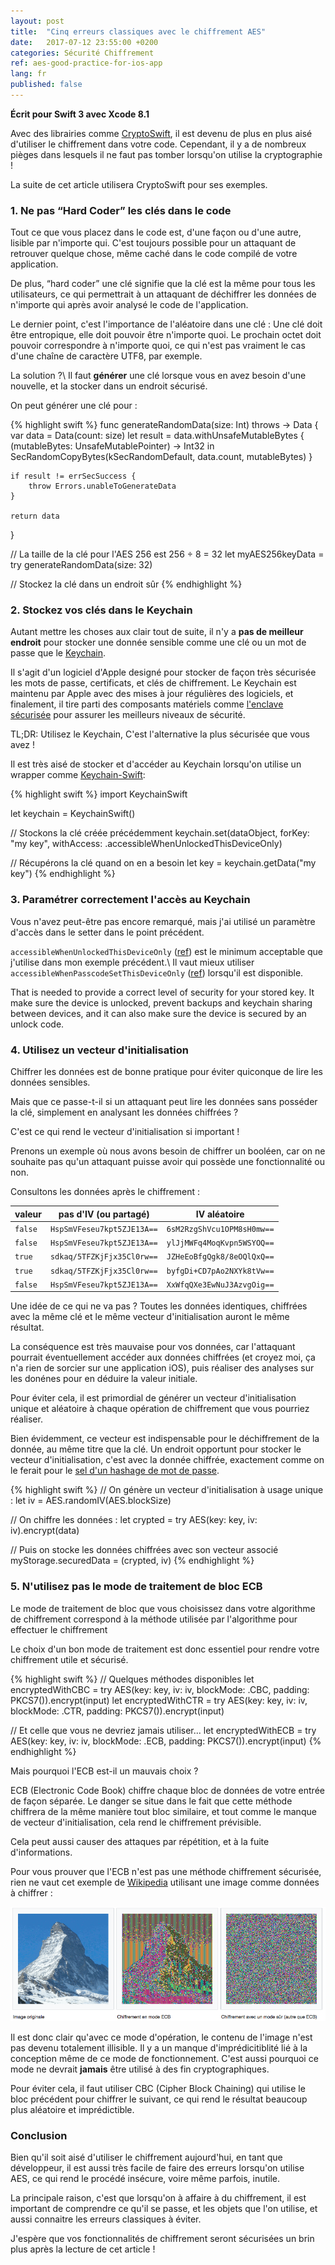 ```yaml
---
layout: post
title:  "Cinq erreurs classiques avec le chiffrement AES"
date:   2017-07-12 23:55:00 +0200
categories: Sécurité Chiffrement
ref: aes-good-practice-for-ios-app
lang: fr
published: false
---
```


**Écrit pour Swift 3 avec Xcode 8.1**

Avec des librairies comme [CryptoSwift][crypto-swift-github], il est devenu de plus en plus
aisé d'utiliser le chiffrement dans votre code. Cependant, il y a de nombreux pièges
dans lesquels il ne faut pas tomber lorsqu'on utilise la cryptographie !

La suite de cet article utilisera CryptoSwift pour ses exemples.

### 1. Ne pas “Hard Coder” les clés dans le code

Tout ce que vous placez dans le code est, d'une façon ou d'une autre, lisible par n'importe qui.
C'est toujours possible pour un attaquant de retrouver quelque chose, même caché dans le code
compilé de votre application.

De plus, “hard coder” une clé signifie que la clé est la même pour tous les utilisateurs,
ce qui permettrait à un attaquant de déchiffrer les données de n'importe qui après avoir
analysé le code de l'application.

Le dernier point, c'est l'importance de l'aléatoire dans une clé :
Une clé doit être entropique, elle doit pouvoir être n'importe quoi.
Le prochain octet doit pouvoir correspondre à n'importe quoi, ce qui n'est pas
vraiment le cas d'une chaîne de caractère UTF8, par exemple.

La solution ?\\
Il faut **générer** une clé lorsque vous en avez besoin d'une nouvelle, et la stocker dans un endroit sécurisé.

On peut générer une clé pour  :

{% highlight swift %}
func generateRandomData(size: Int) throws -> Data {
    var data = Data(count: size)
    let result = data.withUnsafeMutableBytes {
        (mutableBytes: UnsafeMutablePointer<UInt8>) -> Int32 in
        SecRandomCopyBytes(kSecRandomDefault, data.count, mutableBytes)
    }

    if result != errSecSuccess {
        throw Errors.unableToGenerateData
    }

    return data
}

// La taille de la clé pour l'AES 256 est 256 ÷ 8 = 32
let myAES256keyData = try generateRandomData(size: 32)

// Stockez la clé dans un endroit sûr
{% endhighlight %}

### 2. Stockez vos clés dans le Keychain

Autant mettre les choses aux clair tout de suite, il n'y a **pas de meilleur endroit** pour stocker
une donnée sensible comme une clé ou un mot de passe que le [Keychain][keychain-doc].

Il s'agit d'un logiciel d'Apple designé pour stocker de façon très sécurisée
les mots de passe, certificats, et clés de chiffrement.
Le Keychain est maintenu par Apple avec des mises à jour régulières des logiciels,
et finalement, il tire parti des composants matériels comme [l'enclave sécurisée][secure-enclave] 
pour assurer les meilleurs niveaux de sécurité.

TL;DR: Utilisez le Keychain, C'est l'alternative la plus sécurisée que vous avez !

Il est très aisé de stocker et d'accéder au Keychain lorsqu'on utilise un wrapper comme [Keychain-Swift][keychain-swift]:

{% highlight swift %}
import KeychainSwift

let keychain = KeychainSwift()

// Stockons la clé créée précédemment
keychain.set(dataObject, forKey: "my key", withAccess: .accessibleWhenUnlockedThisDeviceOnly)

// Récupérons la clé quand on en a besoin
let key = keychain.getData("my key")
{% endhighlight %}

### 3. Paramétrer correctement l'accès au Keychain

Vous n'avez peut-être pas encore remarqué, mais j'ai utilisé un paramètre d'accès dans
le setter dans le point précédent.

`accessibleWhenUnlockedThisDeviceOnly` ([ref][when-unlocked]) est le minimum acceptable que 
j'utilise dans mon exemple précédent.\\
Il vaut mieux utiliser `accessibleWhenPasscodeSetThisDeviceOnly` 
([ref][when-password-set]) lorsqu'il est disponible.

That is needed to provide a correct level of security for your stored key.
It make sure the device is unlocked, prevent backups and keychain sharing between
devices, and it can also make sure the device is secured by an unlock code.

### 4. Utilisez un vecteur d'initialisation

Chiffrer les données est de bonne pratique pour éviter quiconque de lire les données sensibles.

Mais que ce passe-t-il si un attaquant peut lire les données sans posséder la clé,
simplement en analysant les données chiffrées ?

C'est ce qui rend le vecteur d'initialisation si important !

Prenons un exemple où nous avons besoin de chiffrer un booléen, car on ne souhaite 
pas qu'un attaquant puisse avoir qui possède une fonctionnalité ou non.

Consultons les données après le chiffrement :

 valeur  | pas d'IV (ou partagé)      | IV aléatoire
---------|----------------------------|----------------------------
 `false` | `HspSmVFeseu7kpt5ZJE13A==` | `6sM2RzgShVcu1OPM8sH0mw==`
 `false` | `HspSmVFeseu7kpt5ZJE13A==` | `ylJjMWFq4MoqKvpn5WSYOQ==`
 `true`  | `sdkaq/5TFZKjFjx35Cl0rw==` | `JZHeEoBfgQgk8/8eOQlQxQ==`
 `true`  | `sdkaq/5TFZKjFjx35Cl0rw==` | `byfgDi+CD7pAo2NXYk8tVw==`
 `false` | `HspSmVFeseu7kpt5ZJE13A==` | `XxWfqQXe3EwNuJ3AzvgOig==`

Une idée de ce qui ne va pas ?
Toutes les données identiques, chiffrées avec la même clé et le même vecteur d'initialisation
auront le même résultat.

La conséquence est très mauvaise pour vos données, car l'attaquant pourrait éventuellement
accéder aux données chiffrées (et croyez moi, ça n'a rien de sorcier sur une application iOS),
puis réaliser des analyses sur les donénes pour en déduire la valeur initiale.

Pour éviter cela, il est primordial de générer un vecteur d'initialisation unique et aléatoire
à chaque opération de chiffrement que vous pourriez réaliser.

Bien évidemment, ce vecteur est indispensable pour le déchiffrement de la donnée, au même
titre que la clé.
Un endroit opportunt pour stocker le vecteur d'initialisation, c'est avec la donnée chiffrée, 
exactement comme on le ferait pour le [sel d'un hashage de mot de passe][password-salt].

{% highlight swift %}
// On génère un vecteur d'initialisation à usage unique :
let iv = AES.randomIV(AES.blockSize)

// On chiffre les données :
let crypted = try AES(key: key, iv: iv).encrypt(data)

// Puis on stocke les données chiffrées avec son vecteur associé
myStorage.securedData = (crypted, iv)
{% endhighlight %}

### 5. N'utilisez pas le mode de traitement de bloc ECB

Le mode de traitement de bloc que vous choisissez dans votre algorithme de chiffrement
correspond à la méthode utilisée par l'algorithme pour effectuer le chiffrement

Le choix d'un bon mode de traitement est donc essentiel pour rendre votre chiffrement utile et sécurisé.

{% highlight swift %}
// Quelques méthodes disponibles
let encryptedWithCBC = try AES(key: key, iv: iv, blockMode: .CBC, padding: PKCS7()).encrypt(input)
let encryptedWithCTR = try AES(key: key, iv: iv, blockMode: .CTR, padding: PKCS7()).encrypt(input)

// Et celle que vous ne devriez jamais utiliser...
let encryptedWithECB = try AES(key: key, iv: iv, blockMode: .ECB, padding: PKCS7()).encrypt(input)
{% endhighlight %}

Mais pourquoi l'ECB est-il un mauvais choix ?

ECB (Electronic Code Book) chiffre chaque bloc de données de votre entrée de façon séparée.
Le danger se situe dans le fait que cette méthode chiffrera de la même manière tout bloc similaire,
et tout comme le manque de vecteur d'initialisation, cela rend le chiffrement prévisible.

Cela peut aussi causer des attaques par répétition, et à la fuite d'informations.

Pour vous prouver que l'ECB n'est pas une méthode chiffrement sécurisée, rien ne
vaut cet exemple de [Wikipedia][ecb-wikipedia] utilisant une image comme données à chiffrer :

![Illustration du manque de sécurité liée à l'utilisation de ECB pour le chiffrement d'une image][ecb-picture]

Il est donc clair qu'avec ce mode d'opération, le contenu de l'image n'est pas devenu
totalement illisible. Il y a un manque d'imprédicitiblité lié à la conception même de ce
mode de fonctionnement. C'est aussi pourquoi ce mode ne devrait **jamais** être utilisé
à des fin cryptographiques.

Pour éviter cela, il faut utiliser CBC (Cipher Block Chaining) qui utilise le bloc précédent 
pour chiffrer le suivant, ce qui rend le résultat beaucoup plus aléatoire et imprédictible. 

### Conclusion

Bien qu'il soit aisé d'utiliser le chiffrement aujourd'hui, en tant que développeur,
il est aussi très facile de faire des erreurs lorsqu'on utilise AES, ce qui rend le
procédé insécure, voire même parfois, inutile.

La principale raison, c'est que lorsqu'on à affaire à du chiffrement, il est important de
comprendre ce qu'il se passe, et les objets que l'on utilise, et aussi connaitre les
erreurs classiques à éviter.

J'espère que vos fonctionnalités de chiffrement seront sécurisées un brin plus après la lecture de cet article !

[crypto-swift-github]: https://github.com/krzyzanowskim/CryptoSwift
[keychain-doc]: https://developer.apple.com/documentation/security/keychain_services
[secure-enclave]: https://www.quora.com/What-is-Apple’s-new-Secure-Enclave-and-why-is-it-important
[keychain-swift]: https://github.com/evgenyneu/keychain-swift
[when-unlocked]: https://developer.apple.com/documentation/security/ksecattraccessiblewhenunlockedthisdeviceonly
[when-password-set]: https://developer.apple.com/documentation/security/ksecattraccessiblewhenpasscodesetthisdeviceonly
[ecb-wikipedia]: https://fr.wikipedia.org/wiki/Mode_d%27opération_(cryptographie)
[ecb-picture]: /assets/ios/crypto-practices/ECB-fr.png
[password-salt]: https://fr.wikipedia.org/wiki/Salage_(cryptographie)
